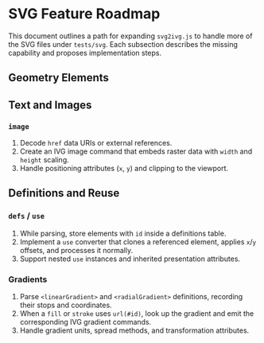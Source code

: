 # SVG Feature Roadmap

This document outlines a path for expanding `svg2ivg.js` to handle more of the SVG files under `tests/svg`.
Each subsection describes the missing capability and proposes implementation steps.

## Geometry Elements


## Text and Images

### `image`
1. Decode `href` data URIs or external references.
2. Create an IVG image command that embeds raster data with `width` and `height` scaling.
3. Handle positioning attributes (`x`, `y`) and clipping to the viewport.

## Definitions and Reuse

### `defs` / `use`
1. While parsing, store elements with `id` inside a definitions table.
2. Implement a `use` converter that clones a referenced element, applies `x`/`y` offsets, and processes it normally.
3. Support nested `use` instances and inherited presentation attributes.

### Gradients
1. Parse `<linearGradient>` and `<radialGradient>` definitions, recording their stops and coordinates.
2. When a `fill` or `stroke` uses `url(#id)`, look up the gradient and emit the corresponding IVG gradient commands.
3. Handle gradient units, spread methods, and transformation attributes.

